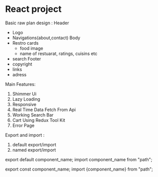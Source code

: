 # React project 

Basic raw plan design : 
Header
  - Logo
  - Navigations(about,contact)
Body
  - Restro cards
    - food image
    - name of restuarat, ratings, cuisins etc
  - search
Footer 
  - copyright
  - links
  - adress

 Main Features:
1. Shimmer Ui
2. Lazy Loading
3. Responsive
4. Real Time Data Fetch From Api
5. Working Search Bar
7. Cart Using Redux Tool Kit
8. Error Page 

Export and import :

1. default export/import
2. named export/import

export default component_name;
import component_name from "path";

export const component_name;
import {component_name} from "path";
